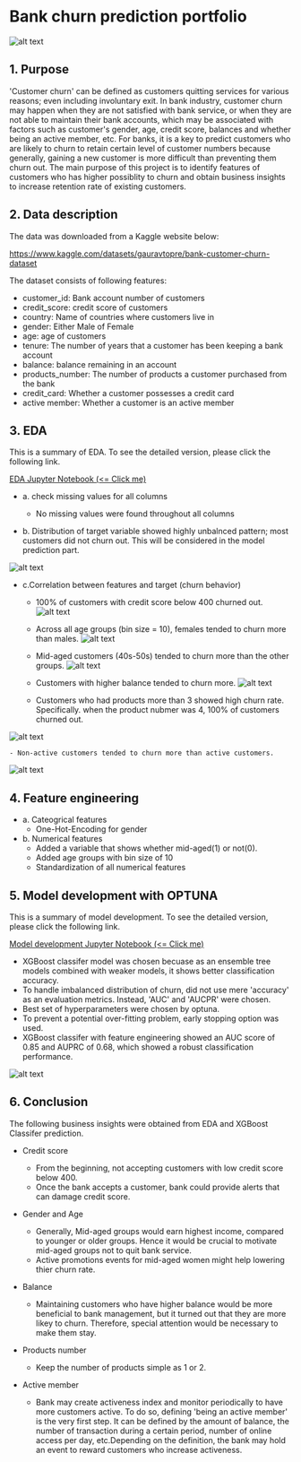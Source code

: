 
# Bank churn prediction portfolio

![alt text](https://github.com/hyj-main/portfolio_bank_churn/blob/master/fig/bank_churn.png)

## 1. Purpose
'Customer churn' can be defined as customers quitting services for various reasons; even including involuntary exit. In bank industry, customer churn may happen when they are not satisfied with bank service, or when they are not able to maintain their bank accounts, which may be associated with factors such as customer's gender, age, credit score, balances and whether being an active member, etc. For banks, it is a key to predict customers who are likely to churn to retain certain level of customer numbers because generally, gaining a new customer is more difficult than preventing them churn out. The main purpose of this project is to identify features of customers who has higher possiblity to churn and obtain business insights to increase retention rate of existing customers.


## 2. Data description

The data was downloaded from a Kaggle website below: 

https://www.kaggle.com/datasets/gauravtopre/bank-customer-churn-dataset

The dataset consists of following features:

* customer_id: Bank account number of customers
* credit_score: credit score of customers
* country: Name of countries where customers live in
* gender: Either Male of Female
* age: age of customers
* tenure: The number of years that a customer has been keeping a bank account
* balance: balance remaining in an account
* products_number: The number of products a customer purchased from the bank
* credit_card: Whether a customer possesses a credit card
* active member: Whether a customer is an active member


## 3. EDA
This is a summary of EDA. To see the detailed version, please click the following link.

[EDA Jupyter Notebook (<= Click me)](https://nbviewer.org/github/hyj-main/portfolio_bank_churn/blob/master/bankchurn_EDA_20221231.html)


* a. check missing values for all columns
    - No missing values were found throughout all columns

* b. Distribution of target variable showed highly unbalnced pattern; most customers did not churn out. This will be considered in the model prediction part. 

![alt text](https://github.com/hyj-main/portfolio_bank_churn/blob/master/fig/churn_dist.png)

* c.Correlation between features and target (churn behavior)
    - 100% of customers with credit score below 400 churned out.
![alt text](https://github.com/hyj-main/portfolio_bank_churn/blob/master/fig/fig1.png)

    - Across all age groups (bin size = 10), females tended to churn more than males.
![alt text](https://github.com/hyj-main/portfolio_bank_churn/blob/master/fig/agegroup_gender.png)

    - Mid-aged customers (40s-50s) tended to churn more than the other groups.
![alt text](https://github.com/hyj-main/portfolio_bank_churn/blob/master/fig/midvsnonmid.png)

    - Customers with higher balance tended to churn more.
![alt text](https://github.com/hyj-main/portfolio_bank_churn/blob/master/fig/balance.png)

    - Customers who had products more than 3 showed high churn rate. Specifically. when the product nubmer was 4, 100% of customers churned out.

![alt text](https://github.com/hyj-main/portfolio_bank_churn/blob/master/fig/pnum.png)

    - Non-active customers tended to churn more than active customers.
![alt text](https://github.com/hyj-main/portfolio_bank_churn/blob/master/fig/act.png)


## 4. Feature engineering
* a. Cateogrical features
    - One-Hot-Encoding for gender
* b. Numerical features
    - Added a variable that shows whether mid-aged(1) or not(0).
    - Added age groups with bin size of 10 
    - Standardization of all numerical features


## 5. Model development with OPTUNA
This is a summary of model development. To see the detailed version, please click the following link.

[Model development Jupyter Notebook (<= Click me)](https://github.com/hyj-main/portfolio_bank_churn/blob/master/bankchurn_model_prediction.ipynb)


* XGBoost classifer model was chosen becuase as an ensemble tree models combined with weaker models, it shows better classification accuracy. 
* To handle imbalanced distribution of churn, did not use mere 'accuracy' as an evaluation metrics. Instead, 'AUC' and 'AUCPR' were chosen.
* Best set of hyperparameters were chosen by optuna. 
* To prevent a potential over-fitting problem, early stopping option was used.
* XGBoost classifer with feature engineering showed an AUC score of 0.85 and AUPRC of 0.68, which showed a robust classification performance.

![alt text](https://github.com/hyj-main/portfolio_bank_churn/blob/master/fig/roc.png)

## 6. Conclusion

The following business insights were obtained from EDA and XGBoost Classifer prediction.

- Credit score
    - From the beginning, not accepting customers with low credit score below 400.
    - Once the bank accepts a customer, bank could provide alerts that can damage credit score.

- Gender and Age
    - Generally, Mid-aged groups would earn highest income, compared to younger or older groups. Hence it would be crucial to motivate mid-aged groups not to quit bank service.
    - Active promotions events for mid-aged women might help lowering thier churn rate.

- Balance 
    - Maintaining customers who have higher balance would be more beneficial to bank management, but it turned out that they are more likey to churn. Therefore, special attention would be necessary to make them stay.

- Products number
    - Keep the number of products simple as 1 or 2.

- Active member
    - Bank may create activeness index and monitor periodically to have more customers active. To do so, defining 'being an active member' is the very first step. It can be defined by the amount of balance, the number of transaction during a certain period, number of online access per day, etc.Depending on the definition, the bank may hold an event to reward customers who increase activeness. 
